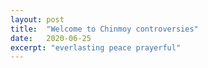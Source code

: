 ```yaml
---
layout: post
title:  "Welcome to Chinmoy controversies"
date:   2020-06-25
excerpt: "everlasting peace prayerful"
---
```

